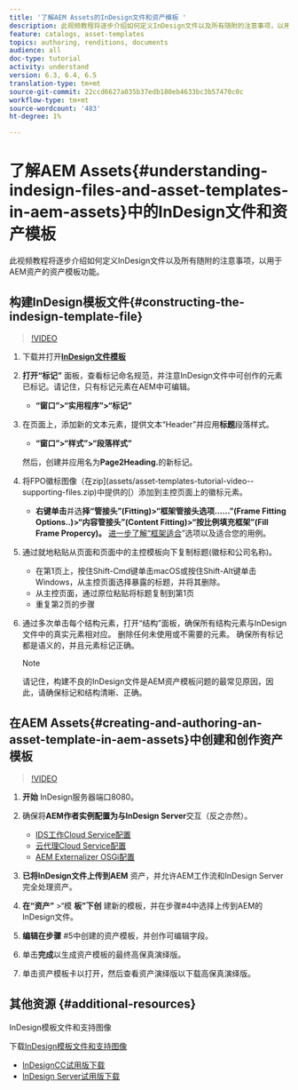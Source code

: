 ```yaml
---
title: '了解AEM Assets的InDesign文件和资产模板 '
description: 此视频教程将逐步介绍如何定义InDesign文件以及所有随附的注意事项，以用于AEM资产的资产模板功能。
feature: catalogs, asset-templates
topics: authoring, renditions, documents
audience: all
doc-type: tutorial
activity: understand
version: 6.3, 6.4, 6.5
translation-type: tm+mt
source-git-commit: 22ccd6627a035b37edb180eb4633bc3b57470c0c
workflow-type: tm+mt
source-wordcount: '483'
ht-degree: 1%

---
```



# 了解AEM Assets{#understanding-indesign-files-and-asset-templates-in-aem-assets}中的InDesign文件和资产模板

此视频教程将逐步介绍如何定义InDesign文件以及所有随附的注意事项，以用于AEM资产的资产模板功能。

## 构建InDesign模板文件{#constructing-the-indesign-template-file}

>[!VIDEO](https://video.tv.adobe.com/v/19293/?quality=9&learn=on)

1. 下载并打开&#x200B;[**InDesign文件模板**](assets/asset-templates-tutorial-video--supporting-files.zip)
2. **打开“标记”** 面板，查看标记命名规范，并注意InDesign文件中可创作的元素已标记。请记住，只有标记元素在AEM中可编辑。

   * **“窗口”>“实用程序”>“标记”**

3. 在页面上，添加新的文本元素，提供文本“Header”并应用&#x200B;**标题**&#x200B;段落样式。

   * **“窗口”>“样式”>“段落样式”**

   然后，创建并应用名为&#x200B;**Page2Heading.**&#x200B;的新标记。

4. 将FPO徽标图像（在zip](assets/asset-templates-tutorial-video--supporting-files.zip)中提供的[）添加到主控页面上的徽标元素。

   * **右键单击**&#x200B;并选&#x200B;**择“管接头”(Fitting)>“框架管接头选项……”(Frame Fitting Options..)>“内容管接头”(Content Fitting)>“按比例填充框架”(Fill Frame Propercy)。**
   [进一步了解“框架适合](https://helpx.adobe.com/indesign/using/frames-objects.html#fitting_objects_to_frames)”选项以及适合您的用例。

5. 通过就地粘贴从页面和页面中的主控模板向下复制标题(徽标和公司名称)。

   * 在第1页上，按住Shift-Cmd键单击macOS或按住Shift-Alt键单击Windows，从主控页面选择暴露的标题，并将其删除。
   * 从主控页面，通过原位粘贴将标题复制到第1页
   * 重复第2页的步骤

6. 通过多次单击每个结构元素，打开“结构”面板，确保所有结构元素与InDesign文件中的真实元素相对应。 删除任何未使用或不需要的元素。 确保所有标记都是语义的，并且元素标记正确。

   >[!NOTE]
   >
   >请记住，构建不良的InDesign文件是AEM资产模板问题的最常见原因，因此，请确保标记和结构清晰、正确。

## 在AEM Assets{#creating-and-authoring-an-asset-template-in-aem-assets}中创建和创作资产模板

>[!VIDEO](https://video.tv.adobe.com/v/19294/?quality=9&learn=on)

1. **开始** InDesign服务器端口8080。
2. 确保将&#x200B;**AEM作者实例配置为与InDesign Server**&#x200B;交互（反之亦然）。

   * [IDS工作Cloud Service配置](http://localhost:4502/etc/cloudservices/proxy/ids.html)
   * [云代理Cloud Service配置](http://localhost:4502/etc/cloudservices/proxy.html)
   * [AEM Externalizer OSGi配置](http://localhost:4502/system/console/configMgr)

3. **已将InDesign文件上传到AEM** 资产，并允许AEM工作流和InDesign Server完全处理资产。
4. **在“资产”** >“模 **板”下创** 建新的模板，并在步骤#4中选择上传到AEM的InDesign文件。
5. **编辑在步骤** #5中创建的资产模板，并创作可编辑字段。
6. 单击&#x200B;**完成**&#x200B;以生成资产模板的最终高保真演绎版。
7. 单击资产模板卡以打开，然后查看资产演绎版以下载高保真演绎版。

## 其他资源 {#additional-resources}

InDesign模板文件和支持图像

下载[InDesign模板文件和支持图像](assets/asset-templates-tutorial-video--supporting-files-1.zip)

* [InDesignCC试用版下载](https://creative.adobe.com/products/download/indesign)
* [InDesign Server试用版下载](https://www.adobe.com/devnet/indesign/indesign-server-trial-downloads.html)
